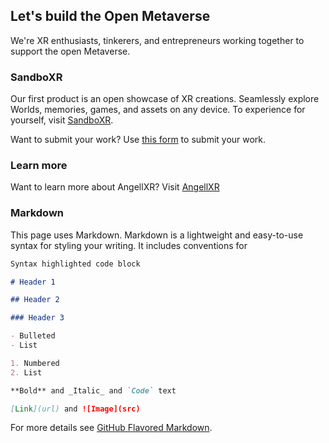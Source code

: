 ## Let's build the Open Metaverse

We're XR enthusiasts, tinkerers, and entrepreneurs working together to support the open Metaverse.

### SandboXR

Our first product is an open showcase of XR creations. Seamlessly explore Worlds, memories, games, and assets on any device. To experience for yourself, visit [SandboXR](https://angellxr.github.io/sandboxr/).

Want to submit your work? Use [this form](https://docs.google.com/forms/d/e/1FAIpQLScBCqQuLz1RS-6o-jRTCsjpQjvwMhMufvlxho-fY5qMQxyg5w/viewform) to submit your work.

### Learn more

Want to learn more about AngellXR? Visit [AngellXR](https://angellxr.com/)

### Markdown

This page uses Markdown. Markdown is a lightweight and easy-to-use syntax for styling your writing. It includes conventions for

```markdown
Syntax highlighted code block

# Header 1

## Header 2

### Header 3

- Bulleted
- List

1. Numbered
2. List

**Bold** and _Italic_ and `Code` text

[Link](url) and ![Image](src)
```

For more details see [GitHub Flavored Markdown](https://guides.github.com/features/mastering-markdown/).
